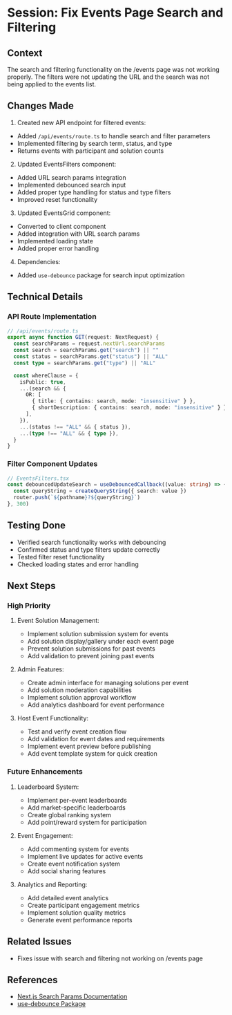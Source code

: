 # Session: Fix Events Page Search and Filtering

## Context
The search and filtering functionality on the /events page was not working properly. The filters were not updating the URL and the search was not being applied to the events list.

## Changes Made

1. Created new API endpoint for filtered events:
- Added `/api/events/route.ts` to handle search and filter parameters
- Implemented filtering by search term, status, and type
- Returns events with participant and solution counts

2. Updated EventsFilters component:
- Added URL search params integration
- Implemented debounced search input
- Added proper type handling for status and type filters
- Improved reset functionality

3. Updated EventsGrid component:
- Converted to client component
- Added integration with URL search params
- Implemented loading state
- Added proper error handling

4. Dependencies:
- Added `use-debounce` package for search input optimization

## Technical Details

### API Route Implementation
```typescript
// /api/events/route.ts
export async function GET(request: NextRequest) {
  const searchParams = request.nextUrl.searchParams
  const search = searchParams.get("search") || ""
  const status = searchParams.get("status") || "ALL"
  const type = searchParams.get("type") || "ALL"

  const whereClause = {
    isPublic: true,
    ...(search && {
      OR: [
        { title: { contains: search, mode: "insensitive" } },
        { shortDescription: { contains: search, mode: "insensitive" } },
      ],
    }),
    ...(status !== "ALL" && { status }),
    ...(type !== "ALL" && { type }),
  }
}
```

### Filter Component Updates
```typescript
// EventsFilters.tsx
const debouncedUpdateSearch = useDebouncedCallback((value: string) => {
  const queryString = createQueryString({ search: value })
  router.push(`${pathname}?${queryString}`)
}, 300)
```

## Testing Done
- Verified search functionality works with debouncing
- Confirmed status and type filters update correctly
- Tested filter reset functionality
- Checked loading states and error handling

## Next Steps

### High Priority
1. Event Solution Management:
   - Implement solution submission system for events
   - Add solution display/gallery under each event page
   - Prevent solution submissions for past events
   - Add validation to prevent joining past events

2. Admin Features:
   - Create admin interface for managing solutions per event
   - Add solution moderation capabilities
   - Implement solution approval workflow
   - Add analytics dashboard for event performance

3. Host Event Functionality:
   - Test and verify event creation flow
   - Add validation for event dates and requirements
   - Implement event preview before publishing
   - Add event template system for quick creation

### Future Enhancements
1. Leaderboard System:
   - Implement per-event leaderboards
   - Add market-specific leaderboards
   - Create global ranking system
   - Add point/reward system for participation

2. Event Engagement:
   - Add commenting system for events
   - Implement live updates for active events
   - Create event notification system
   - Add social sharing features

3. Analytics and Reporting:
   - Add detailed event analytics
   - Create participant engagement metrics
   - Implement solution quality metrics
   - Generate event performance reports

## Related Issues
- Fixes issue with search and filtering not working on /events page

## References
- [Next.js Search Params Documentation](https://nextjs.org/docs/app/api-reference/functions/use-search-params)
- [use-debounce Package](https://www.npmjs.com/package/use-debounce)